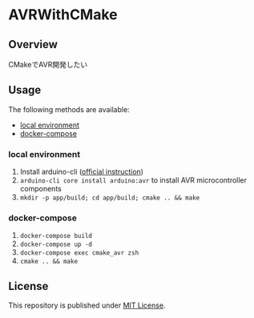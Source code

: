 # AVRWithCMake

## Overview

CMakeでAVR開発したい

## Usage

The following methods are available:

 - [local environment](#local-environment)
 - [docker-compose](#docker-compose)

### local environment

1. Install arduino-cli ([official instruction](https://arduino.github.io/arduino-cli/0.29/installation/))
2. `arduino-cli core install arduino:avr` to install AVR microcontroller components
3. `mkdir -p app/build; cd app/build; cmake .. && make`

### docker-compose

1. `docker-compose build`
2. `docker-compose up -d`
3. `docker-compose exec cmake_avr zsh`
4. `cmake .. && make`


## License

This repository is published under [MIT License](LICENSE).
